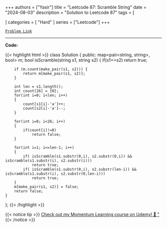 
+++
authors = ["Yasir"]
title = "Leetcode 87: Scramble String"
date = "2024-08-03"
description = "Solution to Leetcode 87"
tags = [
    
]
categories = [
    "Hard"
]
series = ["Leetcode"]
+++



[`Problem Link`](https://leetcode.com/problems/scramble-string/description/)

---

**Code:**

{{< highlight html >}}
class Solution {
public:
    map<pair<string, string>, bool> m;
    bool isScramble(string s1, string s2) {
        if(s1==s2)
            return true;
            
        if (m.count(make_pair(s1, s2))) {
            return m[make_pair(s1, s2)];
        }

        int len = s1.length();
        int count[26] = {0};
        for(int i=0; i<len; i++)
        {
            count[s1[i]-'a']++;
            count[s2[i]-'a']--;
        }
        
        for(int i=0; i<26; i++)
        {
            if(count[i]!=0)
                return false;
        }
        
        for(int i=1; i<=len-1; i++)
        {
            if( isScramble(s1.substr(0,i), s2.substr(0,i)) && isScramble(s1.substr(i), s2.substr(i)))
                return true;
            if( isScramble(s1.substr(0,i), s2.substr(len-i)) && isScramble(s1.substr(i), s2.substr(0,len-i)))
                return true;
        }
        m[make_pair(s1, s2)] = false;
        return false;
    }
};
{{< /highlight >}}


{{< notice tip >}}
[Check out my Momentum Learning course on Udemy! 🚀 "](https://www.udemy.com/course/blind-75-the-data-structures-and-algorithms-essentials/)
{{< /notice >}}

